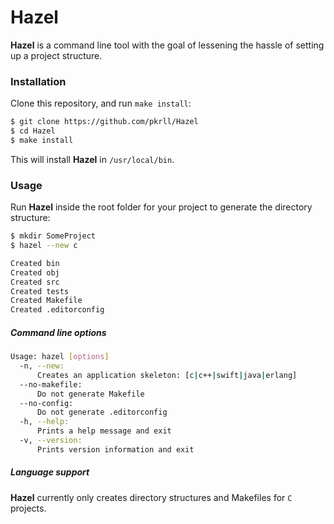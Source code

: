 # Hazel

**Hazel** is a command line tool with the goal of lessening the hassle of setting up a project structure.

### Installation

Clone this repository, and run ``make install``:

```bash
$ git clone https://github.com/pkrll/Hazel
$ cd Hazel
$ make install
```

This will install **Hazel** in ``/usr/local/bin``.

### Usage

Run **Hazel** inside the root folder for your project to generate the directory structure:

```bash
$ mkdir SomeProject
$ hazel --new c

Created bin
Created obj
Created src
Created tests
Created Makefile
Created .editorconfig
```

##### Command line options

```bash
Usage: hazel [options]
  -n, --new:
      Creates an application skeleton: [c|c++|swift|java|erlang]
  --no-makefile:
      Do not generate Makefile
  --no-config:
      Do not generate .editorconfig
  -h, --help:
      Prints a help message and exit
  -v, --version:
      Prints version information and exit
```

##### Language support

**Hazel** currently only creates directory structures and Makefiles for ``C`` projects.

